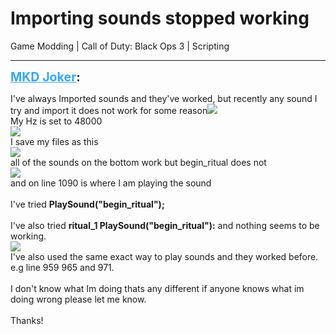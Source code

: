 # Importing sounds stopped working
Game Modding | Call of Duty: Black Ops 3 | Scripting

---
<strong style="font-size: 1.4em;"><span style="text-decoration: underline;text-decoration-color: #34a7f9;"><span style="color:#34a7f9;">MKD Joker</span></span>:</strong>

<p>I&#39;ve always Imported sounds and they&#39;ve worked, but recently any sound I try and import it does not work for some reason<img style="max-width: 500px;" src="{{ '/wiki/threads/assets/a.852.png' | relative_url }}"><br />My Hz is set to 48000<br /><img style="max-width: 500px;" src="{{ '/wiki/threads/assets/a.853.png' | relative_url }}"><br />I save my files as this<br /><img style="max-width: 500px;" src="{{ '/wiki/threads/assets/a.854.png' | relative_url }}"><br />all of the sounds on the bottom work but begin_ritual does not <br /><img style="max-width: 500px;" src="{{ '/wiki/threads/assets/a.855.png' | relative_url }}"><br />and on line 1090 is where I am playing the sound<br /><br />I&#39;ve tried <strong>PlaySound(&quot;begin_ritual&quot;);</strong><br /><br />I&#39;ve also tried <strong>ritual_1 PlaySound(&quot;begin_ritual&quot;):</strong> and nothing seems to be working.<br /><img style="max-width: 500px;" src="{{ '/wiki/threads/assets/a.856.png' | relative_url }}"><br />I&#39;ve also used the same exact way to play sounds and they worked before. e.g line 959 965 and 971.<br /><br />I don&#39;t know what Im doing thats any different if anyone knows what im doing wrong please let me know.<br /><br />Thanks!</p>
